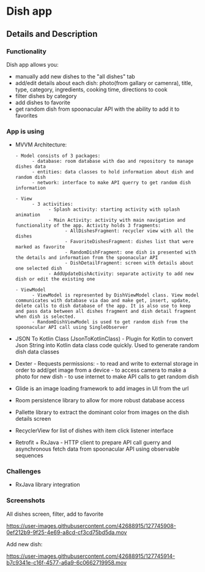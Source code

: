 # Dish app
## Details and Description
### Functionality
Dish app allows you:
* manually add new dishes to the "all dishes" tab
* add/edit details about each dish: photo(from gallary or camenra), title, type, category, ingredients, cooking time, directions to cook
* filter dishes by category
* add dishes to favorite
* get random dish from spoonacular API with the ability to add it to favorites

### App is using
* MVVM Architecture:

      - Model consists of 3 packages:
            - database: room database with dao and repository to manage dishes data
            - entities: data classes to hold information about dish and random dish
            - network: interface to make API querry to get random dish information

      - View
            - 3 activities:
                  - Splash activity: starting activity with splash animation
                  - Main Activity: activity with main navigation and functionality of the app. Activity holds 3 fragments:
                        - AllDishesFragment: recycler view with all the dishes
                        - FavoriteDishesFragment: dishes list that were marked as favorite
                        - RandomDishFragment: one dish is presented with the details and information from the spoonacular API
                        - DishDetailFragment: screen with details about one selected dish
                  - AddUpdateDishActivity: separate activity to add new dish or edit the existing one

      - ViewModel
            - ViewModel is represented by DishViewModel class. View model communicates with database via dao and make get, insert, update, delete calls to dish database of the app. It is also use to keep and pass data between all dishes fragment and dish detail fragment when dish is selected.
            - RandomDishViewModel is used to get random dish from the spoonacular API call using SingleObserver

* JSON To Kotlin Class ​(JsonToKotlinClass)​ - Plugin for Kotlin to convert Json String into Kotlin data class code quickly. Used to generate random dish data classes
* Dexter - Requests permissions:
      - to read and write to external storage in order to add/get image from a device
      - to access camera to make a photo for new dish
      - to use internet to make API calls to get random dish
* Glide is an image loading framework to add images in UI from the url
* Room persistence library to allow for more robust database access
* Pallette library to extract the dominant color from images on the dish details screen
* RecyclerView for list of dishes with item click listener interface
* Retrofit + RxJava - HTTP client to prepare API call guerry and asynchronous fetch data from spoonacular API using observable sequences

### Challenges

* RxJava library integration

### Screenshots

All dishes screen, filter, add to favorite

https://user-images.githubusercontent.com/42688915/127745908-0ef212b9-9f25-4e69-a8cd-cf3cd75bd5da.mov

Add new dish:

https://user-images.githubusercontent.com/42688915/127745914-b7c9341e-c16f-4577-a6a9-6c0662719958.mov
